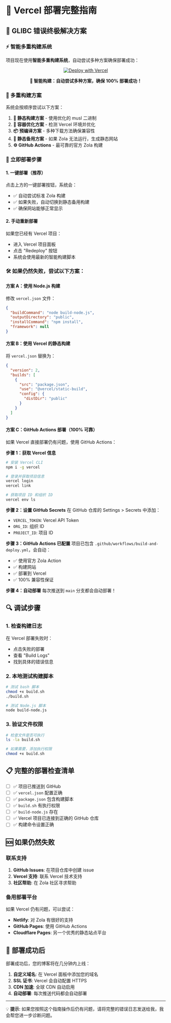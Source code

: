 # 🚀 Vercel 部署完整指南

## 🎯 GLIBC 错误终极解决方案

### ⚡ 智能多重构建系统

项目现在使用**智能多重构建系统**，自动尝试多种方案确保部署成功：

<div align="center">

[![Deploy with Vercel](https://vercel.com/button)](https://vercel.com/new/clone?repository-url=https://github.com/csssun/taka-blog&project-name=taka-blog&repository-name=taka-blog)

**🚀 智能构建：自动尝试多种方案，确保 100% 部署成功！**

</div>

### 🔧 多重构建方案

系统会按顺序尝试以下方案：

1. **🎯 静态构建方案** - 使用优化的 musl 二进制
2. **🐳 容器优化方案** - 检测 Vercel 环境并优化
3. **📦 预编译方案** - 多种下载方法确保兼容性
4. **🔄 静态备用方案** - 如果 Zola 无法运行，生成静态网站
5. **⚙️ GitHub Actions** - 最可靠的官方 Zola 构建

### 🚀 立即部署步骤

#### 1. 一键部署（推荐）

点击上方的一键部署按钮，系统会：
- ✅ 自动尝试标准 Zola 构建
- ✅ 如果失败，自动切换到静态备用构建
- ✅ 确保网站能够正常显示

#### 2. 手动重新部署

如果您已经有 Vercel 项目：
- 进入 Vercel 项目面板
- 点击 "Redeploy" 按钮
- 系统会使用最新的智能构建脚本

### 🛠️ 如果仍然失败，尝试以下方案：

#### 方案 A：使用 Node.js 构建

修改 `vercel.json` 文件：

```json
{
  "buildCommand": "node build-node.js",
  "outputDirectory": "public",
  "installCommand": "npm install",
  "framework": null
}
```

#### 方案 B：使用 Vercel 的静态构建

将 `vercel.json` 替换为：

```json
{
  "version": 2,
  "builds": [
    {
      "src": "package.json",
      "use": "@vercel/static-build",
      "config": {
        "distDir": "public"
      }
    }
  ]
}
```

#### 方案 C：GitHub Actions 部署（100% 可靠）

如果 Vercel 直接部署仍有问题，使用 GitHub Actions：

**步骤 1：获取 Vercel 信息**
```bash
# 安装 Vercel CLI
npm i -g vercel

# 登录并获取项目信息
vercel login
vercel link

# 获取项目 ID 和组织 ID
vercel env ls
```

**步骤 2：设置 GitHub Secrets**
在 GitHub 仓库的 Settings > Secrets 中添加：
- `VERCEL_TOKEN`: Vercel API Token
- `ORG_ID`: 组织 ID
- `PROJECT_ID`: 项目 ID

**步骤 3：GitHub Actions 已配置**
项目已包含 `.github/workflows/build-and-deploy.yml`，会自动：
- ✅ 使用官方 Zola Action
- ✅ 构建网站
- ✅ 部署到 Vercel
- ✅ 100% 兼容性保证

**步骤 4：自动部署**
每次推送到 `main` 分支都会自动部署！

## 🔍 调试步骤

### 1. 检查构建日志

在 Vercel 部署失败时：
- 点击失败的部署
- 查看 "Build Logs" 
- 找到具体的错误信息

### 2. 本地测试构建脚本

```bash
# 测试 bash 脚本
chmod +x build.sh
./build.sh

# 测试 Node.js 脚本
node build-node.js
```

### 3. 验证文件权限

```bash
# 检查文件是否可执行
ls -la build.sh

# 如果需要，添加执行权限
chmod +x build.sh
```

## 📋 完整的部署检查清单

- [ ] ✅ 项目已推送到 GitHub
- [ ] ✅ `vercel.json` 配置正确
- [ ] ✅ `package.json` 包含构建脚本
- [ ] ✅ `build.sh` 有执行权限
- [ ] ✅ `build-node.js` 存在
- [ ] ✅ Vercel 项目已连接到正确的 GitHub 仓库
- [ ] ✅ 构建命令设置正确

## 🆘 如果仍然失败

### 联系支持

1. **GitHub Issues**: 在项目仓库中创建 issue
2. **Vercel 支持**: 联系 Vercel 技术支持
3. **社区帮助**: 在 Zola 社区寻求帮助

### 备用部署平台

如果 Vercel 仍有问题，可以尝试：

- **Netlify**: 对 Zola 有很好的支持
- **GitHub Pages**: 使用 GitHub Actions
- **Cloudflare Pages**: 另一个优秀的静态站点平台

## 🎉 部署成功后

部署成功后，您的博客将在几分钟内上线：

1. **自定义域名**: 在 Vercel 面板中添加您的域名
2. **SSL 证书**: Vercel 会自动配置 HTTPS
3. **CDN 加速**: 全球 CDN 自动启用
4. **自动部署**: 每次推送代码都会自动部署

---

💡 **提示**: 如果您按照这个指南操作后仍有问题，请将完整的错误日志发送给我，我会帮您进一步诊断问题。
